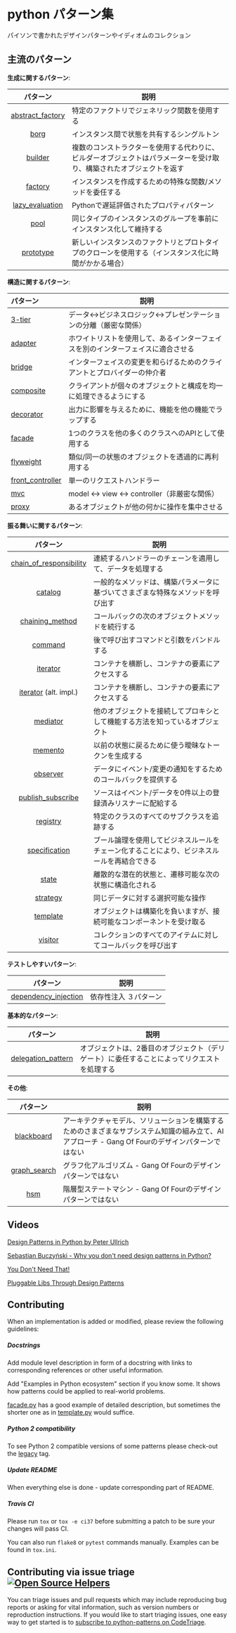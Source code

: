 python パターン集
===============

パイソンで書かれたデザインパターンやイディオムのコレクション

主流のパターン
----------------

__生成に関するパターン__:

| パターン | 説明                                                         |
|:-------:|------------------------------------------------------------|
| [abstract_factory](patterns/creational/abstract_factory.py) | 特定のファクトリでジェネリック関数を使用する                                     |
| [borg](patterns/creational/borg.py) | インスタンス間で状態を共有するシングルトン                                      |
| [builder](patterns/creational/builder.py) | 複数のコンストラクターを使用する代わりに、ビルダーオブジェクトはパラメーターを受け取り、構築されたオブジェクトを返す |
| [factory](patterns/creational/factory.py) | インスタンスを作成するための特殊な関数/メソッドを委任する                              |
| [lazy_evaluation](patterns/creational/lazy_evaluation.py) | Pythonで遅延評価されたプロパティパターン                                    |
| [pool](patterns/creational/pool.py) | 同じタイプのインスタンスのグループを事前にインスタンス化して維持する                         |
| [prototype](patterns/creational/prototype.py) | 新しいインスタンスのファクトリとプロトタイプのクローンを使用する（インスタンス化に時間がかかる場合）         |

__構造に関するパターン__:

| パターン                                                        | 説明                                       |
|:------------------------------------------------------------|------------------------------------------|
| [3-tier](patterns/structural/3-tier.py)                     | データ<->ビジネスロジック<->プレゼンテーションの分離（厳密な関係）     |
| [adapter](patterns/structural/adapter.py)                   | ホワイトリストを使用して、あるインターフェイスを別のインターフェイスに適合させる |
| [bridge](patterns/structural/bridge.py)                     | インターフェイスの変更を和らげるためのクライアントとプロバイダーの仲介者     |
| [composite](patterns/structural/composite.py)               | クライアントが個々のオブジェクトと構成を均一に処理できるようにする        |
| [decorator](patterns/structural/decorator.py)               | 出力に影響を与えるために、機能を他の機能でラップする               |
| [facade](patterns/structural/facade.py)                     | 1つのクラスを他の多くのクラスへのAPIとして使用する              |
| [flyweight](patterns/structural/flyweight.py)               | 類似/同一の状態のオブジェクトを透過的に再利用する                |
| [front_controller](patterns/structural/front_controller.py) | 単一のリクエストハンドラー                            |
| [mvc](patterns/structural/mvc.py)                           | model <-> view <-> controller（非厳密な関係）    |
| [proxy](patterns/structural/proxy.py)                       | あるオブジェクトが他の何かに操作を集中させる                   |

__振る舞いに関するパターン__:

| パターン | 説明                                            |
|:-------:|-----------------------------------------------|
| [chain_of_responsibility](patterns/behavioral/chain_of_responsibility.py) | 連続するハンドラーのチェーンを適用して、データを処理する                  |
| [catalog](patterns/behavioral/catalog.py) | 一般的なメソッドは、構築パラメータに基づいてさまざまな特殊なメソッドを呼び出す       |
| [chaining_method](patterns/behavioral/chaining_method.py) | コールバックの次のオブジェクトメソッドを続行する                      |
| [command](patterns/behavioral/command.py) | 後で呼び出すコマンドと引数をバンドルする                          |
| [iterator](patterns/behavioral/iterator.py) | コンテナを横断し、コンテナの要素にアクセスする                       |
| [iterator](patterns/behavioral/iterator_alt.py) (alt. impl.)| コンテナを横断し、コンテナの要素にアクセスする                       |
| [mediator](patterns/behavioral/mediator.py) | 他のオブジェクトを接続してプロキシとして機能する方法を知っているオブジェクト        |
| [memento](patterns/behavioral/memento.py) | 以前の状態に戻るために使う曖昧なトークンを生成する                     |
| [observer](patterns/behavioral/observer.py) | データにイベント/変更の通知をするためのコールバックを提供する               |
| [publish_subscribe](patterns/behavioral/publish_subscribe.py) | ソースはイベント/データを0件以上の登録済みリスナーに配給する               |
| [registry](patterns/behavioral/registry.py) | 特定のクラスのすべてのサブクラスを追跡する                         |
| [specification](patterns/behavioral/specification.py) | ブール論理を使用してビジネスルールをチェーン化することにより、ビジネスルールを再結合できる |
| [state](patterns/behavioral/state.py) | 離散的な潜在的状態と、遷移可能な次の状態に構造化される                   |
| [strategy](patterns/behavioral/strategy.py) | 同じデータに対する選択可能な操作                              |
| [template](patterns/behavioral/template.py) | オブジェクトは構築化を負いますが、接続可能なコンポーネントを受け取る            |
| [visitor](patterns/behavioral/visitor.py) | コレクションのすべてのアイテムに対してコールバックを呼び出す                |

__テストしやすいパターン__:

| パターン | 説明                                            |
|:-------:|-----------------------------------------------|
| [dependency_injection](patterns/dependency_injection.py) | 依存性注入 ３パターン |

__基本的なパターン__:

| パターン | 説明                                              |
|:-------:|-------------------------------------------------|
| [delegation_pattern](patterns/fundamental/delegation_pattern.py) | オブジェクトは、2番目のオブジェクト（デリゲート）に委任することによってリクエストを処理する |

__その他__:

| パターン | 説明                                     |
|:-------:|----------------------------------------|
| [blackboard](patterns/other/blackboard.py) | アーキテクチャモデル、ソリューションを構築するためのさまざまなサブシステム知識の組み立て、AIアプローチ - Gang Of Fourのデザインパターンではない |
| [graph_search](patterns/other/graph_search.py) | グラフ化アルゴリズム - Gang Of Fourのデザインパターンではない |
| [hsm](patterns/other/hsm/hsm.py) | 階層型ステートマシン - Gang Of Fourのデザインパターンではない |


Videos
------
[Design Patterns in Python by Peter Ullrich](https://www.youtube.com/watch?v=bsyjSW46TDg)

[Sebastian Buczyński - Why you don't need design patterns in Python?](https://www.youtube.com/watch?v=G5OeYHCJuv0)

[You Don't Need That!](https://www.youtube.com/watch?v=imW-trt0i9I)

[Pluggable Libs Through Design Patterns](https://www.youtube.com/watch?v=PfgEU3W0kyU)


Contributing
------------
When an implementation is added or modified, please review the following guidelines:

##### Docstrings
Add module level description in form of a docstring with links to corresponding references or other useful information.

Add "Examples in Python ecosystem" section if you know some. It shows how patterns could be applied to real-world problems.

[facade.py](patterns/structural/facade.py) has a good example of detailed description,
but sometimes the shorter one as in [template.py](patterns/behavioral/template.py) would suffice.

##### Python 2 compatibility
To see Python 2 compatible versions of some patterns please check-out the [legacy](https://github.com/faif/python-patterns/tree/legacy) tag.

##### Update README
When everything else is done - update corresponding part of README.

##### Travis CI
Please run `tox` or `tox -e ci37` before submitting a patch to be sure your changes will pass CI.

You can also run `flake8` or `pytest` commands manually. Examples can be found in `tox.ini`.

## Contributing via issue triage [![Open Source Helpers](https://www.codetriage.com/faif/python-patterns/badges/users.svg)](https://www.codetriage.com/faif/python-patterns)

You can triage issues and pull requests which may include reproducing bug reports or asking for vital information, such as version numbers or reproduction instructions. If you would like to start triaging issues, one easy way to get started is to [subscribe to python-patterns on CodeTriage](https://www.codetriage.com/faif/python-patterns).

